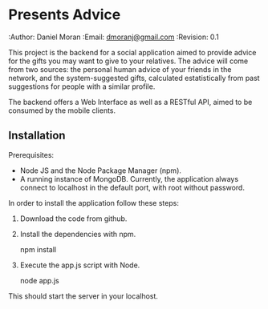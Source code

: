Presents Advice
===========

:Author:    Daniel Moran
:Email:     dmoranj@gmail.com
:Revision:  0.1

This project is the backend for a social application aimed to provide advice for the gifts you
may want to give to your relatives. The advice will come from two sources: the personal human
advice of your friends in the network, and the system-suggested gifts, calculated estatistically
from past suggestions for people with a similar profile.

The backend offers a Web Interface as well as a RESTful API, aimed to be consumed by the mobile
clients.

Installation
-------
Prerequisites:

* Node JS and the Node Package Manager (npm).
* A running instance of MongoDB. Currently, the application always connect to localhost in the
default port, with root without password.

In order to install the application follow these steps:

1. Download the code from github.
2. Install the dependencies with npm.

    npm install

3. Execute the app.js script with Node.

    node app.js

This should start the server in your localhost.

